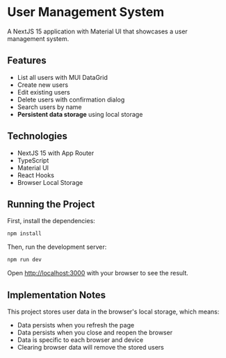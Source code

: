 # User Management System

A NextJS 15 application with Material UI that showcases a user management system.

## Features

- List all users with MUI DataGrid
- Create new users
- Edit existing users
- Delete users with confirmation dialog
- Search users by name
- **Persistent data storage** using local storage

## Technologies

- NextJS 15 with App Router
- TypeScript
- Material UI
- React Hooks
- Browser Local Storage

## Running the Project

First, install the dependencies:

```bash
npm install
```

Then, run the development server:

```bash
npm run dev
```

Open [http://localhost:3000](http://localhost:3000) with your browser to see the result.

## Implementation Notes

This project stores user data in the browser's local storage, which means:

- Data persists when you refresh the page
- Data persists when you close and reopen the browser
- Data is specific to each browser and device
- Clearing browser data will remove the stored users
